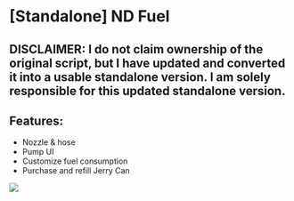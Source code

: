 # [Standalone] ND Fuel 
## DISCLAIMER: I do not claim ownership of the original script, but I have updated and converted it into a usable standalone version. I am solely responsible for this updated standalone version. 

## Features:
* Nozzle & hose
* Pump UI
* Customize fuel consumption
* Purchase and refill Jerry Can

<a href="https://youtu.be/3YGlEahLZKY"><img src="https://forum.cfx.re/uploads/default/original/4X/d/5/b/d5baf97a1adb1bcd992d457ad36a37c739de7d7c.jpeg" /></a>
